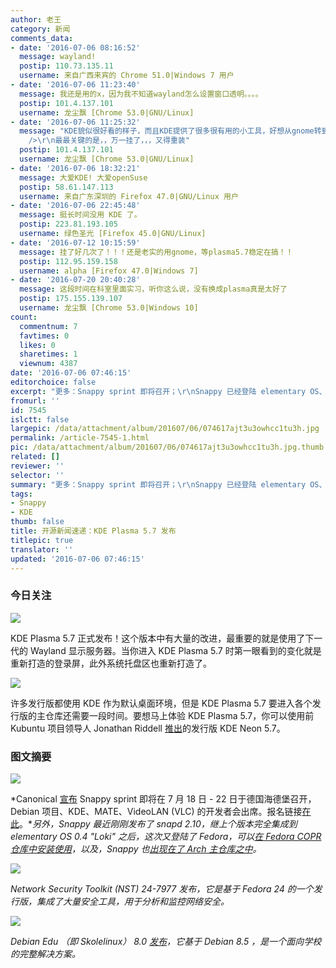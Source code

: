 ```yaml
---
author: 老王
category: 新闻
comments_data:
- date: '2016-07-06 08:16:52'
  message: wayland!
  postip: 110.73.135.11
  username: 来自广西来宾的 Chrome 51.0|Windows 7 用户
- date: '2016-07-06 11:23:40'
  message: 我还是用的x，因为我不知道wayland怎么设置窗口透明。。。。
  postip: 101.4.137.101
  username: 龙尘飘 [Chrome 53.0|GNU/Linux]
- date: '2016-07-06 11:25:32'
  message: "KDE貌似很好看的样子，而且KDE提供了很多很有用的小工具，好想从gnome转到KDE啊，不过才找到一个mac-like的主题，不舍得啊。。。<br
    />\r\n最最关键的是，，万一挂了，，，又得重装"
  postip: 101.4.137.101
  username: 龙尘飘 [Chrome 53.0|GNU/Linux]
- date: '2016-07-06 18:32:21'
  message: 大爱KDE! 大爱openSuse
  postip: 58.61.147.113
  username: 来自广东深圳的 Firefox 47.0|GNU/Linux 用户
- date: '2016-07-06 22:45:48'
  message: 挺长时间没用 KDE 了。
  postip: 223.81.193.105
  username: 绿色圣光 [Firefox 45.0|GNU/Linux]
- date: '2016-07-12 10:15:59'
  message: 挂了好几次了！！！还是老实的用gnome，等plasma5.7稳定在搞！！
  postip: 112.95.159.158
  username: alpha [Firefox 47.0|Windows 7]
- date: '2016-07-20 20:40:28'
  message: 这段时间在科室里面实习，听你这么说，没有换成plasma真是太好了
  postip: 175.155.139.107
  username: 龙尘飘 [Chrome 53.0|Windows 10]
count:
  commentnum: 7
  favtimes: 0
  likes: 0
  sharetimes: 1
  viewnum: 4387
date: '2016-07-06 07:46:15'
editorchoice: false
excerpt: "更多：Snappy sprint 即将召开；\r\nSnappy 已经登陆 elementary OS、Fedora COPR、Arch 主仓库。"
fromurl: ''
id: 7545
islctt: false
largepic: /data/attachment/album/201607/06/074617ajt3u3owhcc1tu3h.jpg
permalink: /article-7545-1.html
pic: /data/attachment/album/201607/06/074617ajt3u3owhcc1tu3h.jpg.thumb.jpg
related: []
reviewer: ''
selector: ''
summary: "更多：Snappy sprint 即将召开；\r\nSnappy 已经登陆 elementary OS、Fedora COPR、Arch 主仓库。"
tags:
- Snappy
- KDE
thumb: false
title: 开源新闻速递：KDE Plasma 5.7 发布
titlepic: true
translator: ''
updated: '2016-07-06 07:46:15'
---
```


### 今日关注


![](/data/attachment/album/201607/06/074617ajt3u3owhcc1tu3h.jpg)


KDE Plasma 5.7 正式发布！这个版本中有大量的改进，最重要的就是使用了下一代的 Wayland 显示服务器。当你进入 KDE Plasma 5.7 时第一眼看到的变化就是重新打造的登录屏，此外系统托盘区也重新打造了。


![](/data/attachment/album/201607/06/074618kdtfm5v9ba4d9u9m.jpg)


许多发行版都使用 KDE 作为默认桌面环境，但是 KDE Plasma 5.7 要进入各个发行版的主仓库还需要一段时间。要想马上体验 KDE Plasma 5.7，你可以使用前 Kubuntu 项目领导人 Jonathan Riddell [推出](http://jriddell.org/2016/07/05/kde-neon-5-7/)的发行版 KDE Neon 5.7。


### 图文摘要


![](/data/attachment/album/201607/06/071403z22u3xp2rmum26xp.jpg)


*Canonical [宣布](https://developer.ubuntu.com/en/blog/2016/07/04/shaping-universal-snaps/) Snappy sprint 即将在 7 月 18 日 - 22 日于德国海德堡召开，Debian 项目、KDE、MATE、VideoLAN (VLC) 的开发者会出席。报名链接[在此](https://docs.google.com/forms/d/1sBovCdRb8oKCEVvA69mHX2Ty1RPxxrN3REj6RiRaBCs/viewform)。**另外，Snappy 最近刚刚发布了 snapd 2.10，继上个版本完全集成到 elementary OS 0.4 "Loki" 之后，这次又登陆了 Fedora，可以[在 Fedora COPR 仓库中安装使用](http://www.zygoon.pl/2016/07/snapd-2010-released-to-fedora-copr.html)，以及，Snappy 也[出现在了 Arch 主仓库之中](http://www.zygoon.pl/2016/07/snappy-in-arch-moved-to-community-repo.html)。*


![](/data/attachment/album/201607/06/072840x1zuujfbo4uwwwvg.jpg)


*Network Security Toolkit (NST) 24-7977 发布，它是基于 Fedora 24 的一个发行版，集成了大量安全工具，用于分析和监控网络安全。*


![](/data/attachment/album/201607/06/073201x8s8b7cbjyo7jgbr.jpg)


*Debian Edu （即 Skolelinux） 8.0 [发布](https://www.debian.org/News/2016/20160702)，它基于 Debian 8.5 ，是一个面向学校的完整解决方案。*